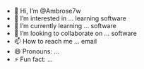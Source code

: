 - 👋 Hi, I’m @Ambrose7w
- 👀 I’m interested in ... learning software 
- 🌱 I’m currently learning ... software 
- 💞️ I’m looking to collaborate on ... software 
- 📫 How to reach me ... email 
- 😄 Pronouns: ...
- ⚡ Fun fact: ...

<!---
Ambrose7w/Ambrose7w is a ✨ special ✨ repository because its `README.md` (this file) appears on your GitHub profile.
You can click the Preview link to take a look at your changes.
--->
